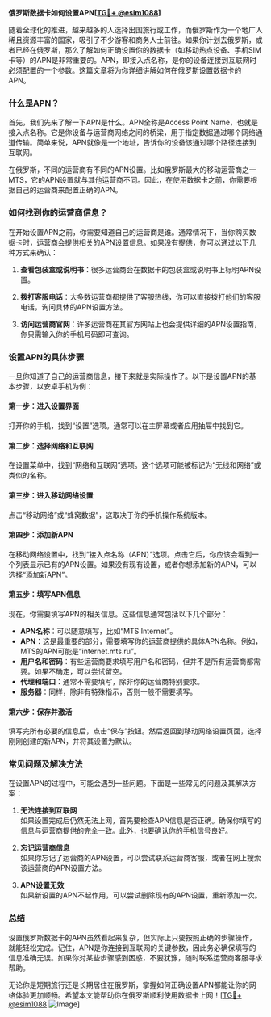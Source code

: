 **俄罗斯数据卡如何设置APN[[TG💪+ @esim1088](https://t.me/s/esim1088)]**

随着全球化的推进，越来越多的人选择出国旅行或工作，而俄罗斯作为一个地广人稀且资源丰富的国家，吸引了不少游客和商务人士前往。如果你计划去俄罗斯，或者已经在俄罗斯，那么了解如何正确设置你的数据卡（如移动热点设备、手机SIM卡等）的APN是非常重要的。APN，即接入点名称，是你的设备连接到互联网时必须配置的一个参数。这篇文章将为你详细讲解如何在俄罗斯设置数据卡的APN。

### 什么是APN？

首先，我们先来了解一下APN是什么。APN全称是Access Point Name，也就是接入点名称。它是你设备与运营商网络之间的桥梁，用于指定数据通过哪个网络通道传输。简单来说，APN就像是一个地址，告诉你的设备该通过哪个路径连接到互联网。

在俄罗斯，不同的运营商有不同的APN设置。比如俄罗斯最大的移动运营商之一MTS，它的APN设置就与其他运营商不同。因此，在使用数据卡之前，你需要根据自己的运营商来配置正确的APN。

### 如何找到你的运营商信息？

在开始设置APN之前，你需要知道自己的运营商是谁。通常情况下，当你购买数据卡时，运营商会提供相关的APN设置信息。如果没有提供，你可以通过以下几种方式来确认：

1. **查看包装盒或说明书**：很多运营商会在数据卡的包装盒或说明书上标明APN设置。
   
2. **拨打客服电话**：大多数运营商都提供了客服热线，你可以直接拨打他们的客服电话，询问具体的APN设置方法。

3. **访问运营商官网**：许多运营商在其官方网站上也会提供详细的APN设置指南，你只需输入你的手机号码即可查询。

### 设置APN的具体步骤

一旦你知道了自己的运营商信息，接下来就是实际操作了。以下是设置APN的基本步骤，以安卓手机为例：

#### 第一步：进入设置界面
打开你的手机，找到“设置”选项。通常可以在主屏幕或者应用抽屉中找到它。

#### 第二步：选择网络和互联网
在设置菜单中，找到“网络和互联网”选项。这个选项可能被标记为“无线和网络”或类似的名称。

#### 第三步：进入移动网络设置
点击“移动网络”或“蜂窝数据”，这取决于你的手机操作系统版本。

#### 第四步：添加新APN
在移动网络设置中，找到“接入点名称（APN）”选项。点击它后，你应该会看到一个列表显示已有的APN设置。如果没有现有设置，或者你想添加新的APN，可以选择“添加新APN”。

#### 第五步：填写APN信息
现在，你需要填写APN的相关信息。这些信息通常包括以下几个部分：

- **APN名称**：可以随意填写，比如“MTS Internet”。
- **APN**：这是最重要的部分，需要填写你的运营商提供的具体APN名称。例如，MTS的APN可能是“internet.mts.ru”。
- **用户名和密码**：有些运营商要求填写用户名和密码，但并不是所有运营商都需要。如果不确定，可以尝试留空。
- **代理和端口**：通常不需要填写，除非你的运营商特别要求。
- **服务器**：同样，除非有特殊指示，否则一般不需要填写。

#### 第六步：保存并激活
填写完所有必要的信息后，点击“保存”按钮。然后返回到移动网络设置页面，选择刚刚创建的新APN，并将其设置为默认。

### 常见问题及解决方法

在设置APN的过程中，可能会遇到一些问题。下面是一些常见的问题及其解决方案：

1. **无法连接到互联网**  
   如果设置完成后仍然无法上网，首先要检查APN信息是否正确。确保你填写的信息与运营商提供的完全一致。此外，也要确认你的手机信号良好。

2. **忘记运营商信息**  
   如果你忘记了运营商的APN设置，可以尝试联系运营商客服，或者在网上搜索该运营商的APN设置方法。

3. **APN设置无效**  
   如果新设置的APN不起作用，可以尝试删除现有的APN设置，重新添加一次。

### 总结

设置俄罗斯数据卡的APN虽然看起来复杂，但实际上只要按照正确的步骤操作，就能轻松完成。记住，APN是你连接到互联网的关键参数，因此务必确保填写的信息准确无误。如果你对某些步骤感到困惑，不要犹豫，随时联系运营商客服寻求帮助。

无论你是短期旅行还是长期居住在俄罗斯，掌握如何正确设置APN都能让你的网络体验更加顺畅。希望本文能帮助你在俄罗斯顺利使用数据卡上网！[[TG💪+ @esim1088](https://t.me/s/esim1088) ![Image](https://i.postimg.cc/4NQfJmqS/Snipaste-2025-05-13-00-14-12.png)]